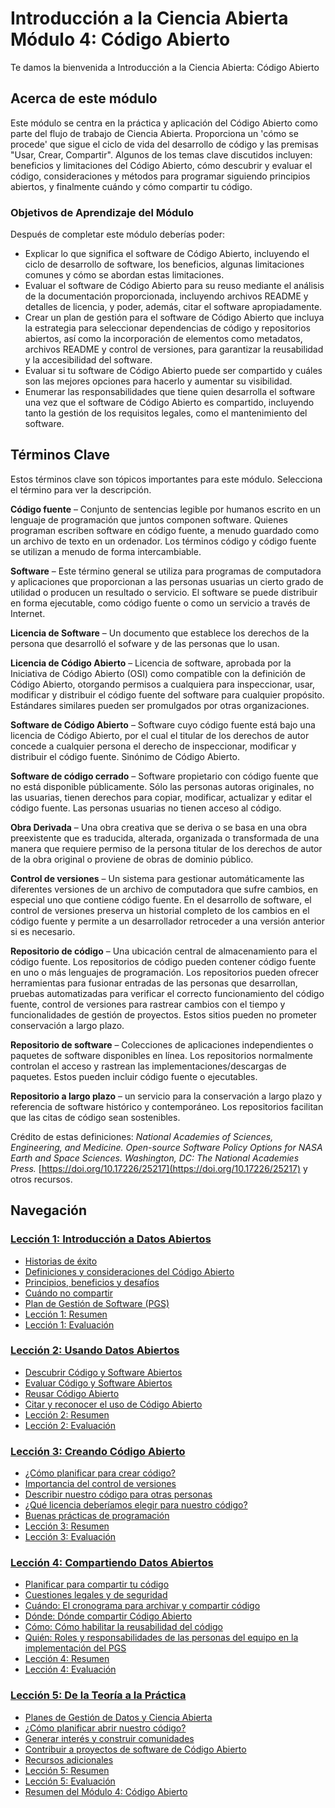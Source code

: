 # Introducción a la Ciencia Abierta Módulo 4: Código Abierto

Te damos la bienvenida a Introducción a la Ciencia Abierta: Código Abierto

## Acerca de este módulo

Este módulo se centra en la práctica y aplicación del Código Abierto como parte del flujo de trabajo de Ciencia Abierta. Proporciona un 'cómo se procede' que sigue el ciclo de vida del desarrollo de código y las premisas "Usar, Crear, Compartir". Algunos de los temas clave discutidos incluyen: beneficios y limitaciones del Código Abierto, cómo descubrir y evaluar el código, consideraciones y métodos para programar siguiendo principios abiertos, y finalmente cuándo y cómo compartir tu código.

### Objetivos de Aprendizaje del Módulo

Después de completar este módulo deberías poder:

- Explicar lo que significa el software de Código Abierto, incluyendo el ciclo de desarrollo de software, los beneficios, algunas limitaciones comunes y cómo se abordan estas limitaciones.
- Evaluar el software de Código Abierto para su reuso mediante el análisis de la documentación proporcionada, incluyendo archivos README y detalles de licencia, y poder, además, citar el software apropiadamente.
- Crear un plan de gestión para el software de Código Abierto que incluya la estrategia para seleccionar dependencias de código y repositorios abiertos, así como la incorporación de elementos como metadatos, archivos README y control de versiones, para garantizar la reusabilidad y la accesibilidad del software.
- Evaluar si tu software de Código Abierto puede ser compartido y cuáles son las mejores opciones para hacerlo y aumentar su visibilidad.
- Enumerar las responsabilidades que tiene quien desarrolla el software una vez que el software de Código Abierto es compartido, incluyendo tanto la gestión de los requisitos legales, como el mantenimiento del software.

## Términos Clave

Estos términos clave son tópicos importantes para este módulo. Selecciona el término para ver la descripción.

**Código fuente** – Conjunto de sentencias legible por humanos escrito en un lenguaje de programación que juntos componen software. Quienes programan escriben software en código fuente, a menudo guardado como un archivo de texto en un ordenador. Los términos código y código fuente se utilizan a menudo de forma intercambiable.

**Software** – Este término general se utiliza para programas de computadora y aplicaciones que proporcionan a las personas usuarias un cierto grado de utilidad o producen un resultado o servicio. El software se puede distribuir en forma ejecutable, como código fuente o como un servicio a través de Internet.

**Licencia de Software** – Un documento que establece los derechos de la persona que desarrolló el sofware y de las personas que lo usan.

**Licencia de Código Abierto** – Licencia de software, aprobada por la Iniciativa de Código Abierto (OSI) como compatible con la definición de Código Abierto, otorgando permisos a cualquiera para inspeccionar, usar, modificar y distribuir el código fuente del software para cualquier propósito. Estándares similares pueden ser promulgados por otras organizaciones.

**Software de Código Abierto** – Software cuyo código fuente está bajo una licencia de Código Abierto, por el cual el titular de los derechos de autor concede a cualquier persona el derecho de inspeccionar, modificar y distribuir el código fuente. Sinónimo de Código Abierto.

**Software de código cerrado** – Software propietario con código fuente que no está disponible públicamente. Sólo las personas autoras originales, no las usuarias, tienen derechos para copiar, modificar, actualizar y editar el código fuente. Las personas usuarias no tienen acceso al código.

**Obra Derivada** – Una obra creativa que se deriva o se basa en una obra preexistente que es traducida, alterada, organizada o transformada de una manera que requiere permiso de la persona titular de los derechos de autor de la obra original o proviene de obras de dominio público.

**Control de versiones** – Un sistema para gestionar automáticamente las diferentes versiones de un archivo de computadora que sufre cambios, en especial uno que contiene código fuente. En el desarrollo de software, el control de versiones preserva un historial completo de los cambios en el código fuente y permite a un desarrollador retroceder a una versión anterior si es necesario.

**Repositorio de código** – Una ubicación central de almacenamiento para el código fuente. Los repositorios de código pueden contener código fuente en uno o más lenguajes de programación. Los repositorios pueden ofrecer herramientas para fusionar entradas de las personas que desarrollan, pruebas automatizadas para verificar el correcto funcionamiento del código fuente, control de versiones para rastrear cambios con el tiempo y funcionalidades de gestión de proyectos. Estos sitios pueden no prometer conservación a largo plazo.

**Repositorio de software** – Colecciones de aplicaciones independientes o paquetes de software disponibles en línea. Los repositorios normalmente controlan el acceso y rastrean las implementaciones/descargas de paquetes. Estos pueden incluir código fuente o ejecutables.

**Repositorio a largo plazo** – un servicio para la conservación a largo plazo y referencia de software histórico y contemporáneo. Los repositorios facilitan que las citas de código sean sostenibles.

Crédito de estas definiciones: _National Academies of Sciences, Engineering, and Medicine. Open-source Software Policy Options for NASA Earth and Space Sciences. Washington, DC: The National Academies Press._ [https://doi.org/10.17226/25217](https://doi.org/10.17226/25217) y otros recursos.

## Navegación

### [Lección 1: Introducción a Datos Abiertos](./Lesson_1)

- [Historias de éxito](./Lesson_1#historias-de-%C3%A9xito)
- [Definiciones y consideraciones del Código Abierto](./Lesson_1#definici%C3%B3n-y-consideraciones-del-c%C3%B3digo-abierto)
- [Principios, beneficios y desafíos](./Lesson_1#principios-beneficios-y-desaf%C3%ADos)
- [Cuándo no compartir](./Lesson_1#cuando-no-compartir)
- [Plan de Gestión de Software (PGS)](./Lesson_1#plan-de-gesti%C3%B3n-de-software-pgs)
- [Lección 1: Resumen](./Lesson_1#lecci%C3%B3n-1-resumen)
- [Lección 1: Evaluación](./Lesson_1#lecci%C3%B3n-1-evaluaci%C3%B3n)

### [Lección 2: Usando Datos Abiertos](./Lesson_2)

- [Descubrir Código y Software Abiertos](./Lesson_2#descubrir-c%C3%B3digo-abierto-y-software)
- [Evaluar Código y Software Abiertos](./Lesson_2#evaluar-c%C3%B3digo-abierto-y-software)
- [Reusar Código Abierto](./Lesson_2#reusar-c%C3%B3digo-abierto)
- [Citar y reconocer el uso de Código Abierto](./Lesson_2#citar-y-reconocer-el-uso-de-c%C3%B3digo-abierto)
- [Lección 2: Resumen](./Lesson_2#lecci%C3%B3n-2-resumen)
- [Lección 2: Evaluación](./Lesson_2#lecci%C3%B3n-2-evaluaci%C3%B3n)

### [Lección 3: Creando Código Abierto](./Lesson_3)

- [¿Cómo planificar para crear código?](./Lesson_3#c%C3%B3mo-planificar-para-crear-c%C3%B3digo)
- [Importancia del control de versiones](./Lesson_3#importancia-del-control-de-versiones)
- [Describir nuestro código para otras personas](./Lesson_3#describir-nuestro-c%C3%B3digo-para-otras-personas)
- [¿Qué licencia deberíamos elegir para nuestro código?](./Lesson_3#qu%C3%A9-licencia-deber%C3%ADamos-elegir-para-nuestro-c%C3%B3digo)
- [Buenas prácticas de programación](./Lesson_3#buenas-pr%C3%A1cticas-de-programaci%C3%B3n)
- [Lección 3: Resumen](./Lesson_3#lecci%C3%B3n-3-resumen)
- [Lección 3: Evaluación](./Lesson_3#lecci%C3%B3n-3-evaluaci%C3%B3n)

### [Lección 4: Compartiendo Datos Abiertos](./Lesson_4)

- [Planificar para compartir tu código](./Lesson_4#planificar-para-compartir-tu-c%C3%B3digo)
- [Cuestiones legales y de seguridad](./Lesson_4#cuestiones-legales-y-de-seguridad)
- [Cuándo: El cronograma para archivar y compartir código](./Lesson_4#cu%C3%A1ndo-el-cronograma-para-archivar-y-compartir-c%C3%B3digo)
- [Dónde: Dónde compartir Código Abierto](./Lesson_4#d%C3%B3nde-d%C3%B3nde-compartir-c%C3%B3digo-abierto)
- [Cómo: Cómo habilitar la reusabilidad del código](./Lesson_4#c%C3%B3mo-c%C3%B3mo-habilitar-la-reusabilidad-del-c%C3%B3digo)
- [Quién: Roles y responsabilidades de las personas del equipo en la implementación del PGS](./Lesson_4#qui%C3%A9n-roles-y-responsabilidades-de-las-personas-del-equipo-en-la-implementaci%C3%B3n-del-pgs)
- [Lección 4: Resumen](./Lesson_4#lecci%C3%B3n-4-resumen)
- [Lección 4: Evaluación](./Lesson_4#lecci%C3%B3n-4-evaluaci%C3%B3n)

### [Lección 5: De la Teoría a la Práctica](./Lesson_5)

- [Planes de Gestión de Datos y Ciencia Abierta](./Lesson_5#planes-de-gesti%C3%B3n-de-datos-y-ciencia-abierta)
- [¿Cómo planificar abrir nuestro código?](./Lesson_5#c%C3%B3mo-planeamos-hacer-nuestro-c%C3%B3digo-abierto)
- [Generar interés y construir comunidades](./Lesson_5#generar-inter%C3%A9s-y-construir-comunidades)
- [Contribuir a proyectos de software de Código Abierto](./Lesson_5#contribuir-a-proyectos-de-software-de-c%C3%B3digo-abierto)
- [Recursos adicionales](./Lesson_5#recursos-adicionales)
- [Lección 5: Resumen](./Lesson_5#lecci%C3%B3n-5-resumen)
- [Lección 5: Evaluación](./Lesson_5#lecci%C3%B3n-5-evaluaci%C3%B3n)
- [Resumen del Módulo 4: Código Abierto](./Lesson_5#resumen-del-m%C3%B3dulo-4-c%C3%B3digo-abierto)
